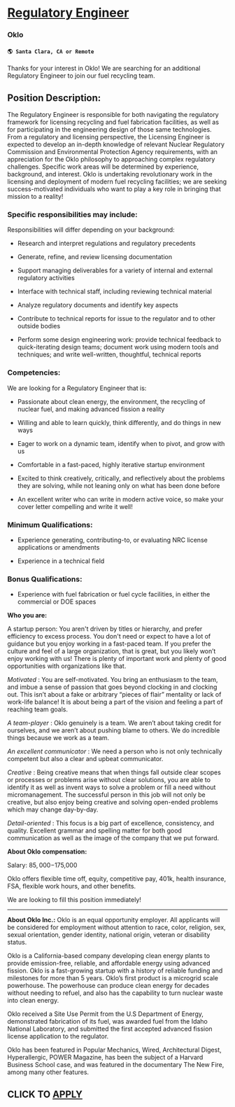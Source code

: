 # [Regulatory Engineer](https://www.remotewlb.com/apply/regulatory-engineer-107870)  
### Oklo  
#### `🌎 Santa Clara, CA or Remote`  

Thanks for your interest in Oklo! We are searching for an additional Regulatory Engineer to join our fuel recycling team.

## **Position Description:**

The Regulatory Engineer is responsible for both navigating the regulatory framework for licensing recycling and fuel fabrication facilities, as well as for participating in the engineering design of those same technologies. From a regulatory and licensing perspective, the Licensing Engineer is expected to develop an in-depth knowledge of relevant Nuclear Regulatory Commission and Environmental Protection Agency requirements, with an appreciation for the Oklo philosophy to approaching complex regulatory challenges. Specific work areas will be determined by experience, background, and interest. Oklo is undertaking revolutionary work in the licensing and deployment of modern fuel recycling facilities; we are seeking success-motivated individuals who want to play a key role in bringing that mission to a reality!

### **Specific responsibilities may include:**

Responsibilities will differ depending on your background:

  * Research and interpret regulations and regulatory precedents

  * Generate, refine, and review licensing documentation

  * Support managing deliverables for a variety of internal and external regulatory activities

  * Interface with technical staff, including reviewing technical material

  * Analyze regulatory documents and identify key aspects

  * Contribute to technical reports for issue to the regulator and to other outside bodies

  * Perform some design engineering work: provide technical feedback to quick-iterating design teams; document work using modern tools and techniques; and write well-written, thoughtful, technical reports

### **Competencies:**

We are looking for a Regulatory Engineer that is:

  * Passionate about clean energy, the environment, the recycling of nuclear fuel, and making advanced fission a reality

  * Willing and able to learn quickly, think differently, and do things in new ways

  * Eager to work on a dynamic team, identify when to pivot, and grow with us

  * Comfortable in a fast-paced, highly iterative startup environment

  * Excited to think creatively, critically, and reflectively about the problems they are solving, while not leaning only on what has been done before

  * An excellent writer who can write in modern active voice, so make your cover letter compelling and write it well!

### **Minimum Qualifications:**

  * Experience generating, contributing-to, or evaluating NRC license applications or amendments

  * Experience in a technical field

### **Bonus Qualifications:**

  * Experience with fuel fabrication or fuel cycle facilities, in either the commercial or DOE spaces

**Who you are:**

A startup person: You aren't driven by titles or hierarchy, and prefer efficiency to excess process. You don't need or expect to have a lot of guidance but you enjoy working in a fast-paced team. If you prefer the culture and feel of a large organization, that is great, but you likely won’t enjoy working with us! There is plenty of important work and plenty of good opportunities with organizations like that.

_Motivated_ : You are self-motivated. You bring an enthusiasm to the team, and imbue a sense of passion that goes beyond clocking in and clocking out. This isn’t about a fake or arbitrary “pieces of flair” mentality or lack of work-life balance! It is about being a part of the vision and feeling a part of reaching team goals.

_A team-player_ : Oklo genuinely is a team. We aren’t about taking credit for ourselves, and we aren’t about pushing blame to others. We do incredible things because we work as a team.

_An excellent communicator_ : We need a person who is not only technically competent but also a clear and upbeat communicator.

_Creative_ : Being creative means that when things fall outside clear scopes or processes or problems arise without clear solutions, you are able to identify it as well as invent ways to solve a problem or fill a need without micromanagement. The successful person in this job will not only be creative, but also enjoy being creative and solving open-ended problems which may change day-by-day.

_Detail-oriented_ : This focus is a big part of excellence, consistency, and quality. Excellent grammar and spelling matter for both good communication as well as the image of the company that we put forward.

**About Oklo compensation:**

Salary: $85,000-$175,000

Oklo offers flexible time off, equity, competitive pay, 401k, health insurance, FSA, flexible work hours, and other benefits.

We are looking to fill this position immediately!

* * *

**About Oklo Inc.:** Oklo is an equal opportunity employer. All applicants will be considered for employment without attention to race, color, religion, sex, sexual orientation, gender identity, national origin, veteran or disability status.

Oklo is a California-based company developing clean energy plants to provide emission-free, reliable, and affordable energy using advanced fission. Oklo is a fast-growing startup with a history of reliable funding and milestones for more than 5 years. Oklo’s first product is a microgrid scale powerhouse. The powerhouse can produce clean energy for decades without needing to refuel, and also has the capability to turn nuclear waste into clean energy.

Oklo received a Site Use Permit from the U.S Department of Energy, demonstrated fabrication of its fuel, was awarded fuel from the Idaho National Laboratory, and submitted the first accepted advanced fission license application to the regulator.

Oklo has been featured in Popular Mechanics, Wired, Architectural Digest, Hyperallergic, POWER Magazine, has been the subject of a Harvard Business School case, and was featured in the documentary The New Fire, among many other features.

  
## CLICK TO [APPLY](https://www.remotewlb.com/apply/regulatory-engineer-107870)

